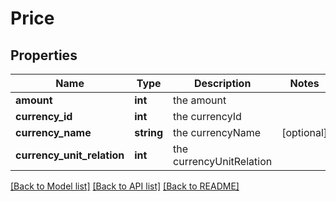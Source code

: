 # Price

## Properties
Name | Type | Description | Notes
------------ | ------------- | ------------- | -------------
**amount** | **int** | the amount | 
**currency_id** | **int** | the currencyId | 
**currency_name** | **string** | the currencyName | [optional] 
**currency_unit_relation** | **int** | the currencyUnitRelation | 

[[Back to Model list]](../README.md#documentation-for-models) [[Back to API list]](../README.md#documentation-for-api-endpoints) [[Back to README]](../README.md)


